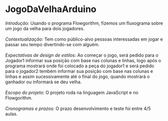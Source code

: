 # JogoDaVelhaArduino
*Introdução:* Usando o programa Flowgorithm, fizemos um fluxograma sobre um jogo da velha para dois jogadores.<br><br>
*Contextualização:* Tem como público-alvo pessoas interessadas em jogar e passar seu tempo divertindo-se com alguém. <br><br>
*Expectativas de design de estilos:* Ao começar o jogo, será pedido para o Jogador1 informar sua posição com base nas colunas e linhas, logo após o programa mostrará onde foi colocado a peça do jogador1 e será pedido para o jogador2 tembém informar sua posição com base nas colunas e linhas e assim sucessivamente até o final do jogo, quando mostrará o ganhador ou informará se deu velha.<br><br>
*Escopo do projeto:* O projeto roda na linguagem JavaScript e no Flowgorithm. <br><br>
*Cronogramas e prazos:* O prazo desenvolvimento e teste foi entre 4/5 aulas.<br> <br>
